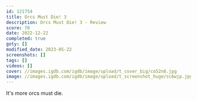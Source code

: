 ```yaml
---
id: 121754
title: Orcs Must Die! 3
description: Orcs Must Die! 3 - Review
score: 70
date: 2022-12-22
completed: true
goty: []
modified_date: 2023-05-22
screenshots: []
tags: []
videos: []
cover: //images.igdb.com/igdb/image/upload/t_cover_big/co52n8.jpg
image: //images.igdb.com/igdb/image/upload/t_screenshot_huge/sc6wjp.jpg
---
```

It's more orcs must die.